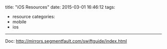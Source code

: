 title: "iOS Resources"
date: 2015-03-01 16:46:12
tags:
- resource
categories:
- mobile
- ios

---

Doc:
http://mirrors.segmentfault.com/swiftguide/index.html
